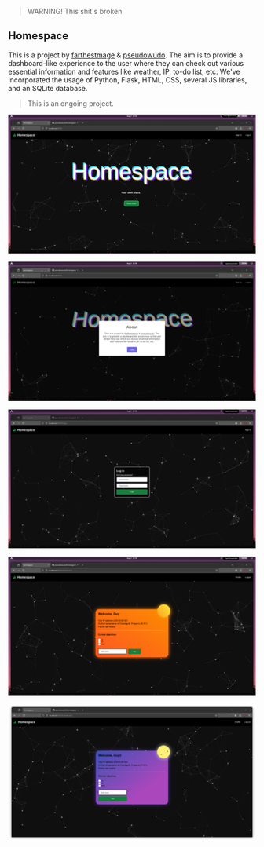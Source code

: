 > WARNING! This shit's broken

<h2>Homespace</h2>  

This is a project by [farthestmage](https://github.com/farthestmage) & [pseudowudo](https://github.com/pseudowudo). The aim is to provide a dashboard-like experience to the user where they can check out various essential information and features like weather, IP, to-do list, etc. We've incorporated the usage of Python, Flask, HTML, CSS, several JS libraries, and an SQLite database.

> This is an ongoing project.

![home](https://github.com/pseudowudo/homespace/blob/master/ss/1.png?raw=true)

![about](https://github.com/pseudowudo/homespace/blob/master/ss/2.png?raw=true)

![login](https://github.com/pseudowudo/homespace/blob/master/ss/3.png?raw=true)

![day](https://github.com/pseudowudo/homespace/blob/master/ss/4.png?raw=true)

![night](https://github.com/pseudowudo/homespace/blob/master/ss/5.png?raw=true)
